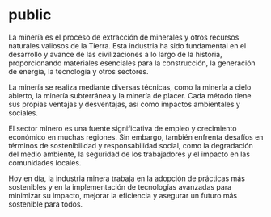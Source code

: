 # public

La minería es el proceso de extracción de minerales y otros recursos naturales valiosos de la Tierra. Esta industria ha sido fundamental en el desarrollo y avance de las civilizaciones a lo largo de la historia, proporcionando materiales esenciales para la construcción, la generación de energía, la tecnología y otros sectores.

La minería se realiza mediante diversas técnicas, como la minería a cielo abierto, la minería subterránea y la minería de placer. Cada método tiene sus propias ventajas y desventajas, así como impactos ambientales y sociales.

El sector minero es una fuente significativa de empleo y crecimiento económico en muchas regiones. Sin embargo, también enfrenta desafíos en términos de sostenibilidad y responsabilidad social, como la degradación del medio ambiente, la seguridad de los trabajadores y el impacto en las comunidades locales.

Hoy en día, la industria minera trabaja en la adopción de prácticas más sostenibles y en la implementación de tecnologías avanzadas para minimizar su impacto, mejorar la eficiencia y asegurar un futuro más sostenible para todos.
